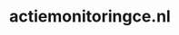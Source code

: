 ---
layout: post
title: "actiemonitoringce.nl"
internal_url: "/dutchgov/actiemonitoringce.nl.html"
subdomains_count: 2
all_subdomains_count: 2
urls_count: 2
ssl_rank: 0
http_rank: 52
url_link: /data/actiemonitoringce.nl/urls.txt
all_subdomains_link: /data/actiemonitoringce.nl/all_subdomains.txt
subdomains_link: /data/actiemonitoringce.nl/subdomains.txt
categories: dutchgov
---